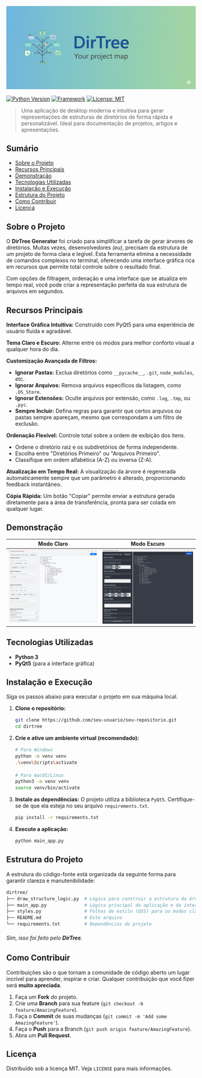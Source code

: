 ![logo-banner.png](imagens\logo-banner.png)

[![Python Version](https://img.shields.io/badge/python-3.12%2B-blue.svg)](https://www.python.org/downloads/)
[![Framework](https://img.shields.io/badge/Framework-PyQt5-green.svg)](https://riverbankcomputing.com/software/pyqt/)
[![License: MIT](https://img.shields.io/badge/License-MIT-yellow.svg)](https://opensource.org/licenses/MIT)

> Uma aplicação de desktop moderna e intuitiva para gerar representações de estruturas de diretórios de forma rápida e personalizável. Ideal para documentação de projetos, artigos e apresentações.

## Sumário

- [Sobre o Projeto](#sobre-o-projeto)
- [Recursos Principais](#recursos-principais)
- [Demonstração](#demonstração)
- [Tecnologias Utilizadas](#tecnologias-utilizadas)
- [Instalação e Execução](#instalação-e-execução)
- [Estrutura do Projeto](#estrutura-do-projeto)
- [Como Contribuir](#como-contribuir)
- [Licença](#licença)

## Sobre o Projeto

O **DirTree Generator** foi criado para simplificar a tarefa de gerar árvores de diretórios. Muitas vezes, desenvolvedores _(eu)_, precisam da estrutura de um projeto de forma clara e legível. Esta ferramenta elimina a necessidade de comandos complexos no terminal, oferecendo uma interface gráfica rica em recursos que permite total controle sobre o resultado final.

Com opções de filtragem, ordenação e uma interface que se atualiza em tempo real, você pode criar a representação perfeita da sua estrutura de arquivos em segundos.

## Recursos Principais

**Interface Gráfica Intuitiva:** Construído com PyQt5 para uma experiência de usuário fluida e agradável.

**Tema Claro e Escuro:** Alterne entre os modos para melhor conforto visual a qualquer hora do dia.

**Customização Avançada de Filtros:**
- **Ignorar Pastas:** Exclua diretórios como `__pycache__`, `.git`, `node_modules`, etc.
- **Ignorar Arquivos:** Remova arquivos específicos da listagem, como `.DS_Store`.
- **Ignorar Extensões:** Oculte arquivos por extensão, como `.log`, `.tmp`, ou `.pyc`.
- **Sempre Incluir:** Defina regras para garantir que certos arquivos ou pastas sempre apareçam, mesmo que correspondam a um filtro de exclusão.

**Ordenação Flexível:** Controle total sobre a ordem de exibição dos itens.
- Ordene o diretório raiz e os subdiretórios de forma independente.
- Escolha entre "Diretórios Primeiro" ou "Arquivos Primeiro".
- Classifique em ordem alfabética (A-Z) ou inversa (Z-A).

**Atualização em Tempo Real:** A visualização da árvore é regenerada automaticamente sempre que um parâmetro é alterado, proporcionando feedback instantâneo.

**Cópia Rápida:** Um botão "Copiar" permite enviar a estrutura gerada diretamente para a área de transferência, pronta para ser colada em qualquer lugar.

## Demonstração

| Modo Claro | Modo Escuro |
| :---: | :---: |
| *![Screenshot do Modo Claro](imagens\modo_claro.png)* | *![Screenshot do Modo Escuro](imagens\modo_escuro.png)* |

## Tecnologias Utilizadas

- **Python 3**
- **PyQt5** (para a interface gráfica)

## Instalação e Execução

Siga os passos abaixo para executar o projeto em sua máquina local.

1.  **Clone o repositório:**
    ```bash
    git clone https://github.com/seu-usuario/seu-repositorio.git
    cd dirtree
    ```

2.  **Crie e ative um ambiente virtual (recomendado):**
    ```bash
    # Para Windows
    python -m venv venv
    .\venv\Scripts\activate

    # Para macOS/Linux
    python3 -m venv venv
    source venv/bin/activate
    ```

3.  **Instale as dependências:**
    O projeto utiliza a biblioteca `PyQt5`. Certifique-se de que ela esteja no seu arquivo `requirements.txt`.
    ```bash
    pip install -r requirements.txt
    ```

4.  **Execute a aplicação:**
    ```bash
    python main_app.py
    ```

## Estrutura do Projeto

A estrutura do código-fonte está organizada da seguinte forma para garantir clareza e manutenibilidade:

```bash
dirtree/
├── draw_structure_logic.py  # Lógica para construir a estrutura da árvore
├── main_app.py              # Lógica principal da aplicação e da interface gráfica
├── styles.py                # Folhas de estilo (QSS) para os modos claro e escuro
├── README.md                # Este arquivo
└── requirements.txt         # Dependências do projeto
```
###### _Sim, isso foi feito pelo **DirTree**._

## Como Contribuir

Contribuições são o que tornam a comunidade de código aberto um lugar incrível para aprender, inspirar e criar. Qualquer contribuição que você fizer será **muito apreciada**.

1.  Faça um **Fork** do projeto.
2.  Crie uma **Branch** para sua feature (`git checkout -b feature/AmazingFeature`).
3.  Faça o **Commit** de suas mudanças (`git commit -m 'Add some AmazingFeature'`).
4.  Faça o **Push** para a Branch (`git push origin feature/AmazingFeature`).
5.  Abra um **Pull Request**.

## Licença

Distribuído sob a licença MIT. Veja `LICENSE` para mais informações.
